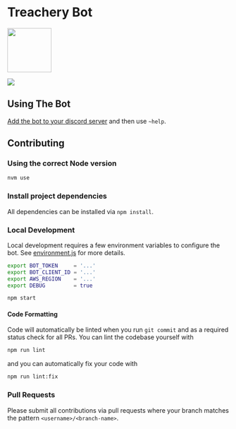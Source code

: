# Treachery Bot

<img
  src="https://mtgtreachery.net/images/drama-masks-colored-with-borders.png"
  height="100" />

![](https://github.com/hunterlarco/treachery.bot/workflows/release/badge.svg)

## Using The Bot

[Add the bot to your discord server][bot-install] and then use `~help`.

## Contributing

### Using the correct Node version

```sh
nvm use
```

### Install project dependencies

All dependencies can be installed via `npm install`.

### Local Development

Local development requires a few environment variables to configure the bot. See
[environment.js](./src/helpers/environment.js) for more details.

```sh
export BOT_TOKEN     = '...'
export BOT_CLIENT_ID = '...'
export AWS_REGION    = '...'
export DEBUG         = true

npm start
```

#### Code Formatting

Code will automatically be linted when you run `git commit` and as a required
status check for all PRs. You can lint the codebase yourself with

```sh
npm run lint
```

and you can automatically fix your code with

```sh
npm run lint:fix
```

### Pull Requests

Please submit all contributions via pull requests where your branch matches the
pattern `<username>/<branch-name>`.

[bot-install]: https://discord.com/api/oauth2/authorize?client_id=777746848123191296&permissions=2048&scope=applications.commands%20bot
